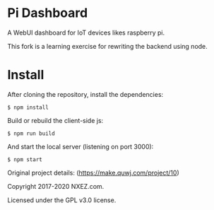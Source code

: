 # Pi Dashboard
A WebUI dashboard for IoT devices likes raspberry pi.

This fork is a learning exercise for rewriting the backend using node.

Install
=======

After cloning the repository, install the dependencies:
```
$ npm install
```
Build or rebuild the client-side js:
```
$ npm run build
```
And start the local server (listening on port 3000):
```
$ npm start
```

Original project details: (https://make.quwj.com/project/10)

Copyright 2017-2020 NXEZ.com.

Licensed under the GPL v3.0 license.
